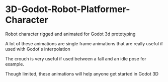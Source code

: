# 3D-Godot-Robot-Platformer-Character
Robot character rigged and animated for Godot 3d prototyping

A lot of these animations are single frame animations that are really useful if used with Godot's interpolation

The crouch is very useful if used between a fall and an idle pose for example.

Though limited, these animations will help anyone get started in Godot 3D

